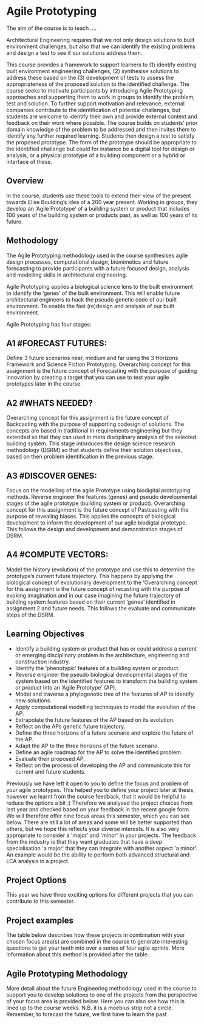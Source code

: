 # Agile Prototyping

The aim of the course is to teach ....

Architectural Engineering requires that we not only design solutions to built environment challenges, but also that we can identify the existing problems and design a test to see if our solutions address them. 

This course provides a framework to support learners to (1) identify existing built environment engineering challenges, (2) synthesise solutions to address these based on the (3) development of tests to assess the appropriateness of the proposed solution to the identified challenge.
The course seeks to motivate participants by introducing Agile Prototyping approaches and supporting them to work in groups to identify the problem, test and solution. To further support motivation and relevance, external companies contribute to the identification of potential challenges, but students are welcome to identify their own and provide external context and feedback on their work where possible.
The course builds on students’ prior domain knowledge of the problem to be addressed and then invites them to identify any further required learning. Students then design a test to satisfy the proposed prototype. The form of the prototype should be appropriate to the identified challenge but could for instance be a digital tool for design or analysis, or a physical prototype of a building component or a hybrid or interface of these.

## Overview
In the course, students use these tools to extend their view of the present towards Elise Boulding’s idea of a 200 year present. Working in groups, they develop an ‘Agile Prototype’ of a building system or product that includes 100 years of the building system or products past, as well as 100 years of its future.

## Methodology
The Agile Prototyping methodology used in the course synthesises agile design processes, computational design, biomimetics and future forecasting to provide participants with a future focused design, analysis and modelling skills in architectural engineering.

Agile Prototyping applies a biological science lens to the built environment to identify the ‘genes’ of the built environment. This will enable future architectural engineers to hack the pseudo genetic code of our built environment. To enable the fast (re)design and analysis of our built environment.

Agile Prototyping has four stages: 

## A1 #FORECAST FUTURES: 
Define 3 future scenarios near, medium and far using the 3 Horizons Framework and Science Fiction Prototyping. Overarching concept for this assignment is the future concept of Forecasting with the purpose of guiding innovation by creating a target that you can use to test your agile prototypes later in the course.

## A2 #WHATS NEEDED?
Overarching concept for this assignment is the future concept of Backcasting with the purpose of supporting codesign of solutions. The concepts are based in traditional in requirements engineering but they extended so that they can used in meta disciplinary analysis of the selected building system. This stage intorduces the design science research methodology (DSRM) so that students define their solution objectives, based on then problem identification in the previous stage.

## A3 #DISCOVER GENES: 
Focus on the modelling of the agile Prototype using biodigital prototyping methods. Reverse engineer the features (genes) and pseudo developmental stages of the agile prototype (building system or product). Overarching concept for this assignment is the future concept of Pastcasting with the purpose of revealing biases. This applies the concepts of biological development to inform the development of our agile biodigtal prototype. This follows the design and development and demonstration stages of DSRM.

## A4 #COMPUTE VECTORS: 
Model the history (evolution) of the prototype and use this to determine the prototype’s current future trajectory. This happens by applying the biological concept of evolutionary development to the
‘Overarching concept for this assignment is the future concept of recasting with the purpose of evoking imagination and in our case imagining the future trajectory of building system features based on their current ‘genes’ identified in assignment 2 and future needs. This follows the evaluate and communicate steps of the DSRM.

## Learning Objectives
- Identify a building system or product that has or could address a current or emerging disciplinary problem in the architecture, engineering and construction industry.
- Identify the ‘phenotypic’ features of a building system or product.
- Reverse engineer the pseudo biological developmental stages of the system based on the identified features to transform the building system or product into an ‘Agile Prototype' (AP).
- Model and traverse a phylogenetic tree of the features of AP to identify new solutions.
- Apply computational modelling techniques to model the evolution of the AP.
- Extrapolate the future features of the AP based on its evolution.
- Reflect on the APs genetic future trajectory.
- Define the three horizons of a future scenario and explore the future of the AP.
- Adapt the AP to the three horizons of the future scenario.
- Define an agile roadmap for the AP to solve the identified problem.
- Evaluate their proposed AP.
- Reflect on the process of developing the AP and communicate this for current and future students.
  
Previously we have left it open to you to define the focus and problem of your agile prototypes. This helped you to define your project later at thesis, however we learnt from the course feedback, that it would be helpful to reduce the options a bit :) Therefore we analysed the project choices from last year and checked based on your feedback in the recent google form. We will therefore offer nine focus areas this semester, which you can see below. There are still a lot of areas and some will be better supported than others, but we hope this reflects your diverse interests. It is also very appropriate to consider a 'major' and 'minor' in your projects. The feedback from the industry is that they want graduates that have a deep specialisation 'a major' that they can integrate with another aspect 'a minor'. An example would be the ability to perform both advanced structural and LCA analysis in a project.

## Project Options
This year we have three exciting options for different projects that you can contribute to this semester.

## Project examples
The table below describes how these projects in combination with your chosen focus area(s) are combined in the course to generate interesting questions to get your teeth into over a series of four agile sprints. More information about this method is provided after the table.

## Agile Prototyping Methodology
More detail about the future Engineering methodology used in the course to support you to develop solutions to one of the projects from the perspective of your focus area is provided below. Here you can also see how this is lined up to the course weeks. N.B. it is a moebius strip not a circle. Remember, to forecast the future, we first have to learn the past
